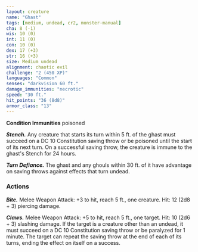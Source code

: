 ```yaml
---
layout: creature
name: "Ghast"
tags: [medium, undead, cr2, monster-manual]
cha: 8 (-1)
wis: 10 (0)
int: 11 (0)
con: 10 (0)
dex: 17 (+3)
str: 16 (+3)
size: Medium undead
alignment: chaotic evil
challenge: "2 (450 XP)"
languages: "Common"
senses: "darkvision 60 ft."
damage_immunities: "necrotic"
speed: "30 ft."
hit_points: "36 (8d8)"
armor_class: "13"
---
```


**Condition Immunities** poisoned

***Stench.*** Any creature that starts its turn within 5 ft. of the ghast must succeed on a DC 10 Constitution saving throw or be poisoned until the start of its next turn. On a successful saving throw, the creature is immune to the ghast's Stench for 24 hours.

***Turn Defiance.*** The ghast and any ghouls within 30 ft. of it have advantage on saving throws against effects that turn undead.

### Actions

***Bite.*** Melee Weapon Attack: +3 to hit, reach 5 ft., one creature. Hit: 12 (2d8 + 3) piercing damage.

***Claws.*** Melee Weapon Attack: +5 to hit, reach 5 ft., one target. Hit: 10 (2d6 + 3) slashing damage. If the target is a creature other than an undead, it must succeed on a DC 10 Constitution saving throw or be paralyzed for 1 minute. The target can repeat the saving throw at the end of each of its turns, ending the effect on itself on a success.